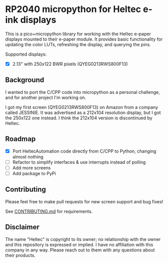 # RP2040 micropython for Heltec e-ink displays

This is a pico+micropython library for working with the Heltec e-paper displays mounted to their e-paper module. It 
provides basic functionality for updating the color LUTs, refreshing the display, and querying the pins.

Supported displays:

* [X] 2.13" with 250x122 BWR pixels (QYEG0213RWS800F13)

## Background

I wanted to port the C/CPP code into micropython as a personal challenge, and for another project I'm working on.

I got my first screen (QYEG0213RWS800F13) on Amazon from a company called JESSINIE. It was advertised as a 212x104 
resolution display, but I got the 250x122 one instead. I think the 212x104 version is discontinued by Heltec.

## Roadmap

* [X] Port HeltecAutomation code directly from C/CPP to Python, changing almost nothing
* [ ] Refactor to simplify interfaces & use interrupts instead of polling
* [ ] Add more screens
* [ ] Add package to PyPi

## Contributing

Please feel free to make pull requests for new screen support and bug fixes!

See [CONTRIBUTING.md](docs/CONTRIBUTING.md) for requirements.

## Disclaimer

The name "Heltec" is copyright to its owner; no relationship with the owner and this repository is expressed or implied.
I have no affiliation with this company in any way. Please reach out to them with any questions about their products.
